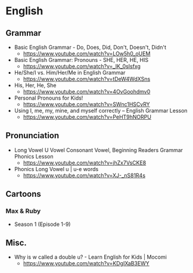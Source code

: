 # English
## Grammar
* Basic English Grammar - Do, Does, Did, Don't, Doesn't, Didn't
    * https://www.youtube.com/watch?v=LOw5h0_oUEM
* Basic English Grammar: Pronouns - SHE, HER, HE, HIS
    * https://www.youtube.com/watch?v=_IK_0sIsfxg
* He/She/I vs. Him/Her/Me in English Grammar
    * https://www.youtube.com/watch?v=tDeW4WdXSns
* His, Her, He, She
    * https://www.youtube.com/watch?v=4OvGoohdmv0
* Personal Pronouns for Kids!
    * https://www.youtube.com/watch?v=SWnc1HSCvRY
* Using I, me, my, mine, and myself correctly – English Grammar Lesson
    * https://www.youtube.com/watch?v=PeHT9hNORPU

## Pronunciation
* Long Vowel U Vowel Consonant Vowel, Beginning Readers Grammar Phonics Lesson
    * https://www.youtube.com/watch?v=jhZx7VsCKE8
* Phonics Long Vowel u | u-e words
    * https://www.youtube.com/watch?v=XJ-_nS81R4s

## Cartoons
### Max & Ruby
* Season 1 (Episode 1-9)

## Misc.
* Why is w called a double u? - Learn English for Kids | Mocomi
    * https://www.youtube.com/watch?v=KDgIXaB3EWY
